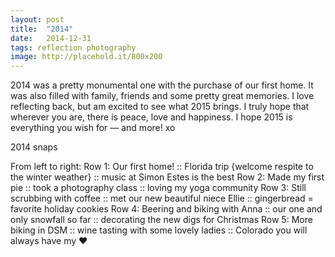 ```yaml
---
layout: post
title:  "2014"
date:   2014-12-31
tags: reflection photography
image: http://placehold.it/800x200
---
```

2014 was a pretty monumental one with the purchase of our first home. It was also filled with family, friends and some pretty great memories. I love reflecting back, but am excited to see what 2015 brings. I truly hope that wherever you are, there is peace, love and happiness. I hope 2015 is everything you wish for — and more! xo

2014 snaps

From left to right:
Row 1: Our first home! :: Florida trip {welcome respite to the winter weather} :: music at Simon Estes is the best
Row 2: Made my first pie :: took a photography class :: loving my yoga community
Row 3: Still scrubbing with coffee :: met our new beautiful niece Ellie :: gingerbread = favorite holiday cookies
Row 4: Beering and biking with Anna :: our one and only snowfall so far :: decorating the new digs for Christmas
Row 5: More biking in DSM :: wine tasting with some lovely ladies :: Colorado you will always have my ♥